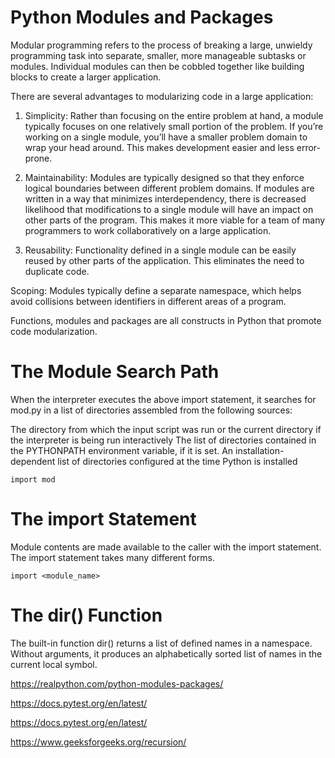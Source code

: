 # Python Modules and Packages

Modular programming refers to the process of breaking a large, unwieldy programming task into separate, smaller, more manageable subtasks or modules. Individual modules can then be cobbled together like building blocks to create a larger application.

There are several advantages to modularizing code in a large application:

  1. Simplicity: Rather than focusing on the entire problem at hand, a module typically focuses on one relatively small portion of the problem. If you’re working on a single module, you’ll have a smaller problem domain to wrap your head around. This makes development easier and less error-prone.

  2. Maintainability: Modules are typically designed so that they enforce logical boundaries between different problem domains. If modules are written in a way that minimizes interdependency, there is decreased likelihood that modifications to a single module will have an impact on other parts of the program. This makes it more viable for a team of many programmers to work collaboratively on a large application.

  3. Reusability: Functionality defined in a single module can be easily reused by other parts of the application. This eliminates the need to duplicate code.

Scoping: Modules typically define a separate namespace, which helps avoid collisions between identifiers in different areas of a program.

Functions, modules and packages are all constructs in Python that promote code modularization.

# The Module Search Path

When the interpreter executes the above import statement, it searches for mod.py in a list of directories assembled from the following sources:

The directory from which the input script was run or the current directory if the interpreter is being run interactively
The list of directories contained in the PYTHONPATH environment variable, if it is set.
An installation-dependent list of directories configured at the time Python is installed

`import mod`

# The import Statement

Module contents are made available to the caller with the import statement. The import statement takes many different forms.

`import <module_name>`

# The dir() Function

The built-in function dir() returns a list of defined names in a namespace. Without arguments, it produces an alphabetically sorted list of names in the current local symbol.

https://realpython.com/python-modules-packages/

https://docs.pytest.org/en/latest/

https://docs.pytest.org/en/latest/

https://www.geeksforgeeks.org/recursion/






